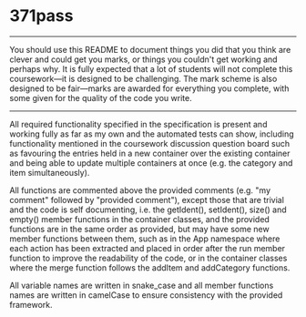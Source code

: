 # 371pass

___
You should use this README to document things you did that you think are clever and could get you marks, or things you
couldn't get working and perhaps why. It is fully expected that a lot of students will not complete this coursework—it
is designed to be challenging. The mark scheme is also designed to be fair—marks are awarded for everything you
complete, with some given for the quality of the code you write.
___
All required functionality specified in the specification is present and working fully as far as my own and the
automated tests can show, including functionality mentioned in the coursework discussion question board such as
favouring the entries held in a new container over the existing container and being able to update multiple containers
at once (e.g. the category and item simultaneously).

All functions are commented above the provided comments (e.g. "my comment" followed by "provided comment"), except those
that are trivial and the code is self documenting, i.e. the getIdent(), setIdent(), size() and empty() member functions in the container
classes, and the provided functions are in the same order as provided, but may have some new member functions between
them, such as in the App namespace where each action has been extracted and placed in order after the run member
function to improve the readability of the code, or in the container classes where the merge function follows the
addItem and addCategory functions.

All variable names are written in snake_case and all member functions names are written in camelCase to ensure
consistency with the provided framework.